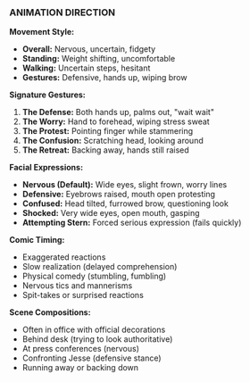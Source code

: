 ### ANIMATION DIRECTION

**Movement Style:**
- **Overall:** Nervous, uncertain, fidgety
- **Standing:** Weight shifting, uncomfortable
- **Walking:** Uncertain steps, hesitant
- **Gestures:** Defensive, hands up, wiping brow

**Signature Gestures:**
1. **The Defense:** Both hands up, palms out, "wait wait"
2. **The Worry:** Hand to forehead, wiping stress sweat
3. **The Protest:** Pointing finger while stammering
4. **The Confusion:** Scratching head, looking around
5. **The Retreat:** Backing away, hands still raised

**Facial Expressions:**
- **Nervous (Default):** Wide eyes, slight frown, worry lines
- **Defensive:** Eyebrows raised, mouth open protesting
- **Confused:** Head tilted, furrowed brow, questioning look
- **Shocked:** Very wide eyes, open mouth, gasping
- **Attempting Stern:** Forced serious expression (fails quickly)

**Comic Timing:**
- Exaggerated reactions
- Slow realization (delayed comprehension)
- Physical comedy (stumbling, fumbling)
- Nervous tics and mannerisms
- Spit-takes or surprised reactions

**Scene Compositions:**
- Often in office with official decorations
- Behind desk (trying to look authoritative)
- At press conferences (nervous)
- Confronting Jesse (defensive stance)
- Running away or backing down
